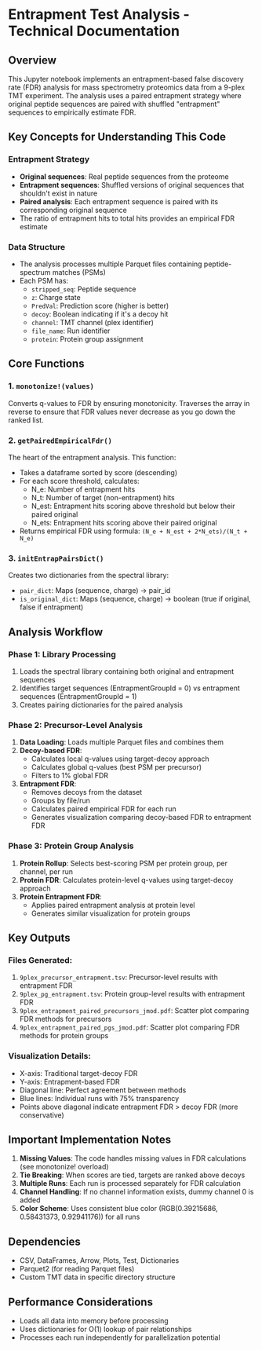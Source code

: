 # Entrapment Test Analysis - Technical Documentation

## Overview
This Jupyter notebook implements an entrapment-based false discovery rate (FDR) analysis for mass spectrometry proteomics data from a 9-plex TMT experiment. The analysis uses a paired entrapment strategy where original peptide sequences are paired with shuffled "entrapment" sequences to empirically estimate FDR.

## Key Concepts for Understanding This Code

### Entrapment Strategy
- **Original sequences**: Real peptide sequences from the proteome
- **Entrapment sequences**: Shuffled versions of original sequences that shouldn't exist in nature
- **Paired analysis**: Each entrapment sequence is paired with its corresponding original sequence
- The ratio of entrapment hits to total hits provides an empirical FDR estimate

### Data Structure
- The analysis processes multiple Parquet files containing peptide-spectrum matches (PSMs)
- Each PSM has:
  - `stripped_seq`: Peptide sequence
  - `z`: Charge state
  - `PredVal`: Prediction score (higher is better)
  - `decoy`: Boolean indicating if it's a decoy hit
  - `channel`: TMT channel (plex identifier)
  - `file_name`: Run identifier
  - `protein`: Protein group assignment

## Core Functions

### 1. `monotonize!(values)`
Converts q-values to FDR by ensuring monotonicity. Traverses the array in reverse to ensure that FDR values never decrease as you go down the ranked list.

### 2. `getPairedEmpiricalFdr()`
The heart of the entrapment analysis. This function:
- Takes a dataframe sorted by score (descending)
- For each score threshold, calculates:
  - N_e: Number of entrapment hits
  - N_t: Number of target (non-entrapment) hits
  - N_est: Entrapment hits scoring above threshold but below their paired original
  - N_ets: Entrapment hits scoring above their paired original
- Returns empirical FDR using formula: `(N_e + N_est + 2*N_ets)/(N_t + N_e)`

### 3. `initEntrapPairsDict()`
Creates two dictionaries from the spectral library:
- `pair_dict`: Maps (sequence, charge) → pair_id
- `is_original_dict`: Maps (sequence, charge) → boolean (true if original, false if entrapment)

## Analysis Workflow

### Phase 1: Library Processing
1. Loads the spectral library containing both original and entrapment sequences
2. Identifies target sequences (EntrapmentGroupId = 0) vs entrapment sequences (EntrapmentGroupId = 1)
3. Creates pairing dictionaries for the paired analysis

### Phase 2: Precursor-Level Analysis
1. **Data Loading**: Loads multiple Parquet files and combines them
2. **Decoy-based FDR**: 
   - Calculates local q-values using target-decoy approach
   - Calculates global q-values (best PSM per precursor)
   - Filters to 1% global FDR
3. **Entrapment FDR**:
   - Removes decoys from the dataset
   - Groups by file/run
   - Calculates paired empirical FDR for each run
   - Generates visualization comparing decoy-based FDR to entrapment FDR

### Phase 3: Protein Group Analysis
1. **Protein Rollup**: Selects best-scoring PSM per protein group, per channel, per run
2. **Protein FDR**: Calculates protein-level q-values using target-decoy approach
3. **Protein Entrapment FDR**: 
   - Applies paired entrapment analysis at protein level
   - Generates similar visualization for protein groups

## Key Outputs

### Files Generated:
1. `9plex_precursor_entrapment.tsv`: Precursor-level results with entrapment FDR
2. `9plex_pg_entrapment.tsv`: Protein group-level results with entrapment FDR
3. `9plex_entrapment_paired_precursors_jmod.pdf`: Scatter plot comparing FDR methods for precursors
4. `9plex_entrapment_paired_pgs_jmod.pdf`: Scatter plot comparing FDR methods for protein groups

### Visualization Details:
- X-axis: Traditional target-decoy FDR
- Y-axis: Entrapment-based FDR
- Diagonal line: Perfect agreement between methods
- Blue lines: Individual runs with 75% transparency
- Points above diagonal indicate entrapment FDR > decoy FDR (more conservative)

## Important Implementation Notes

1. **Missing Values**: The code handles missing values in FDR calculations (see monotonize! overload)
2. **Tie Breaking**: When scores are tied, targets are ranked above decoys
3. **Multiple Runs**: Each run is processed separately for FDR calculation
4. **Channel Handling**: If no channel information exists, dummy channel 0 is added
5. **Color Scheme**: Uses consistent blue color (RGB(0.39215686, 0.58431373, 0.92941176)) for all runs

## Dependencies
- CSV, DataFrames, Arrow, Plots, Test, Dictionaries
- Parquet2 (for reading Parquet files)
- Custom TMT data in specific directory structure

## Performance Considerations
- Loads all data into memory before processing
- Uses dictionaries for O(1) lookup of pair relationships
- Processes each run independently for parallelization potential